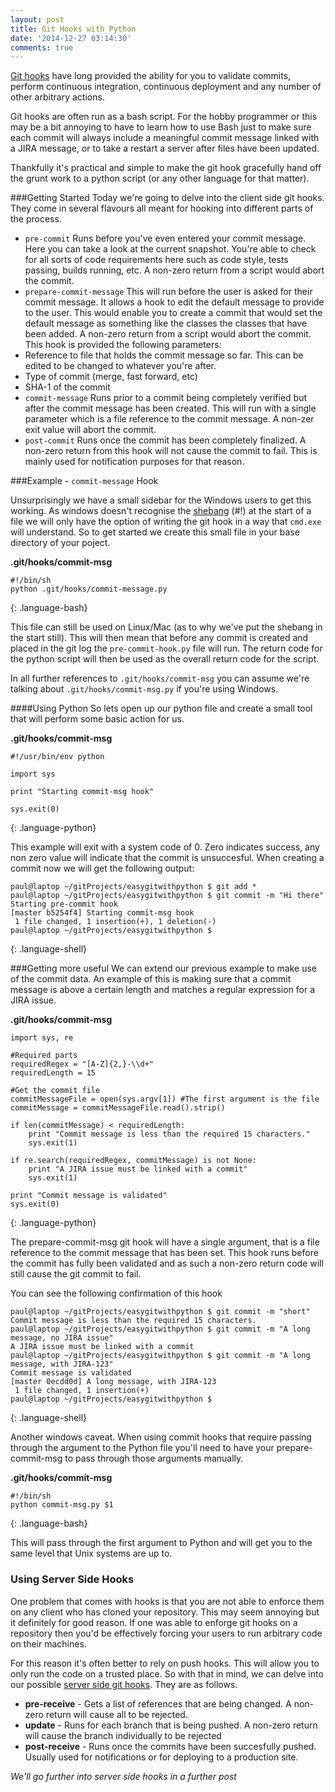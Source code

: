 ```yaml
---
layout: post
title: Git Hooks with Python
date: '2014-12-27 03:14:30'
comments: true
---
```


[Git hooks](http://git-scm.com/book/en/v2/Customizing-Git-Git-Hooks) have long provided the ability for you to validate commits, perform continuous integration, continuous deployment and any number of other arbitrary actions. 

Git hooks are often run as a bash script. For the hobby programmer or this may be a bit annoying to have to learn how to use Bash just to make sure each commit will always include a meaningful commit message linked with a JIRA message, or to take a restart a server after files have been updated. 

Thankfully it's practical and simple to make the git hook gracefully hand off the grunt work to a python script (or any other language for that matter). 

###Getting Started
Today we're going to delve into the client side git hooks. They come in several flavours all meant for hooking into different parts of the process. 

* `pre-commit` Runs before you've even entered your commit message. Here you can take a look at the current snapshot. You're able to check for all sorts of code requirements here such as code style, tests passing, builds running, etc. A non-zero return from a script would abort the commit.
* `prepare-commit-message` This will run before the user is asked for their commit message. It allows a hook to edit the default message to provide to the user. This would enable you to create a commit that would set the default message as something like the classes the classes that have been added. A non-zero return from a script would abort the commit. This hook is provided the following parameters:
 * Reference to file that holds the commit message so far. This can be edited to be changed to whatever you're after.
 * Type of commit (merge, fast forward, etc)
 * SHA-1 of the commit 
* `commit-message` Runs prior to a commit being completely verified but after the commit message has been created. This will run with a single parameter which is a file reference to the commit message. A non-zer exit value will abort the commit.
* `post-commit` Runs once the commit has been completely finalized. A non-zero return from this hook will not cause the commit to fail. This is mainly used for notification purposes for that reason.

###Example - `commit-message` Hook

Unsurprisingly we have a small sidebar for the Windows users to get this working. As windows doesn't recognise the [shebang](http://en.wikipedia.org/wiki/Shebang_%28Unix%29) (#!) at the start of a file we will only have the option of writing the git hook in a way that `cmd.exe` will understand. So to get started we create this small file in your base directory of your poject.

**.git/hooks/commit-msg**

~~~
#!/bin/sh
python .git/hooks/commit-message.py
~~~
{: .language-bash}

This file can still be used on Linux/Mac (as to why we've put the shebang in the start still). This will then mean that before any commit is created and placed in the git log the `pre-commit-hook.py` file will run. The return code for the python script will then be used as the overall return code for the script.

In all further references to `.git/hooks/commit-msg` you can assume we're talking about `.git/hooks/commit-msg.py` if you're using Windows.

####Using Python
So lets open up our python file and create a small tool that will perform some basic action for us. 

**.git/hooks/commit-msg**

~~~
#!/usr/bin/env python

import sys

print "Starting commit-msg hook"

sys.exit(0)
~~~
{: .language-python}

This example will exit with a system code of 0. Zero indicates success, any non zero value will indicate that the commit is unsuccesful. When creating a commit now we will get the following output:

~~~
paul@laptop ~/gitProjects/easygitwithpython $ git add *
paul@laptop ~/gitProjects/easygitwithpython $ git commit -m "Hi there"
Starting pre-commit hook
[master b5254f4] Starting commit-msg hook
 1 file changed, 1 insertion(+), 1 deletion(-)
paul@laptop ~/gitProjects/easygitwithpython $ 
~~~
{: .language-shell}

###Getting more useful
We can extend our previous example to make use of the commit data. An example of this is making sure that a commit message is above a certain length and matches a regular expression for a JIRA issue.

**.git/hooks/commit-msg**

~~~
import sys, re

#Required parts 
requiredRegex = "[A-Z]{2,}-\\d+"
requiredLength = 15

#Get the commit file
commitMessageFile = open(sys.argv[1]) #The first argument is the file
commitMessage = commitMessageFile.read().strip()

if len(commitMessage) < requiredLength:
    print "Commit message is less than the required 15 characters."
    sys.exit(1)
    
if re.search(requiredRegex, commitMessage) is not None:
    print "A JIRA issue must be linked with a commit"
    sys.exit(1)

print "Commit message is validated"
sys.exit(0)
~~~
{: .language-python}

The prepare-commit-msg git hook will have a single argument, that is a file reference to the commit message that has been set. This hook runs before the commit has fully been validated and as such a non-zero return code will still cause the git commit to fail. 

You can see the following confirmation of this hook

~~~
paul@laptop ~/gitProjects/easygitwithpython $ git commit -m "short"
Commit message is less than the required 15 characters.
paul@laptop ~/gitProjects/easygitwithpython $ git commit -m "A long message, no JIRA issue"
A JIRA issue must be linked with a commit
paul@laptop ~/gitProjects/easygitwithpython $ git commit -m "A long message, with JIRA-123"
Commit message is validated
[master 0ecdd0d] A long message, with JIRA-123
 1 file changed, 1 insertion(+)
paul@laptop ~/gitProjects/easygitwithpython $ 
~~~ 
{: .language-shell}

Another windows caveat. When using commit hooks that require passing through the argument to the Python file you'll need to have your prepare-commit-msg to pass through those arguments manually.

**.git/hooks/commit-msg**

~~~
#!/bin/sh
python commit-msg.py $1
~~~
{: .language-bash}

This will pass through the first argument to Python and will get you to the same level that Unix systems are up to. 

### Using Server Side Hooks
One problem that comes with hooks is that you are not able to enforce them on any client who has cloned your repository. This may seem annoying but it definitely for good reason. If one was able to enforge git hooks on a repository then you'd be effectively forcing your users to run arbitrary code on their machines. 

For this reason it's often better to rely on push hooks. This will allow you to only run the code on a trusted place. So with that in mind, we can delve into our possible [server side git hooks](http://git-scm.com/book/en/v2/Customizing-Git-Git-Hooks#Server-Side-Hooks). They are as follows.

 * **pre-receive** - Gets a list of references that are being changed. A non-zero return will cause all to be rejected.
 * **update** - Runs for each branch that is being pushed. A non-zero return will cause the branch individually to be rejected
 * **post-receive** - Runs once the commits have been succesfully pushed. Usually used for notifications or for deploying to a production site.
 
_We'll go further into server side hooks in a further post_
 
